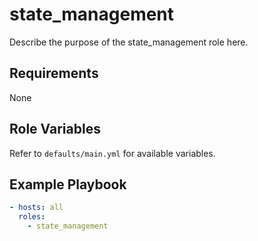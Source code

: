 # state_management

Describe the purpose of the state_management role here.

## Requirements
None

## Role Variables
Refer to `defaults/main.yml` for available variables.

## Example Playbook
```yaml
- hosts: all
  roles:
    - state_management
```
